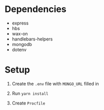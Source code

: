 # Dependencies

* express
* hbs
* wax-on
* handlebars-helpers
* mongodb
* dotenv

# Setup

1. Create the `.env` file with `MONGO_URL` filled in

2. Run `yarn install`

3. Create `Procfile`

